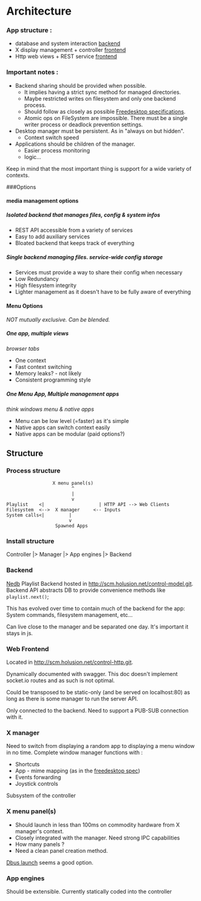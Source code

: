 # Architecture

### App structure :

- database and system interaction [backend](#backend)
- X display management + controller [frontend](x-frontend)
- Http web views + REST service [frontend](web-frontend)

### Important notes :

- Backend sharing should be provided when possible.
  - It implies having a strict sync method for managed directories.
  - Maybe restricted writes on filesystem and only one backend process.
  - Should follow as closely as possible [Freedesktop specifications](http://www.freedesktop.org/wiki/Specifications/).
  - Atomic ops on FileSystem are impossible. There must be a single writer process or deadlock prevention settings.
- Desktop manager must be persistent. As in "always on but hidden".
  - Context switch speed
- Applications should be children of the manager.
  - Easier process monitoring
  - logic...

Keep in mind that the most important thing is support for a wide variety of contexts.

###Options

#### media management options

##### Isolated backend that manages files, config & system infos

- REST API accessible from a variety of services
- Easy to add auxiliary services
- Bloated backend that keeps track of everything

##### Single backend managing files. service-wide config storage

- Services must provide a way to share their config when necessary
- Low Redundancy
- High filesystem integrity
- Lighter management as it doesn't have to be fully aware of everything

#### Menu Options
*NOT mutually exclusive. Can be blended.*

##### One app, multiple views
*browser tabs*

- One context
- Fast context switching
- Memory leaks? - not likely
- Consistent programming style

##### One Menu App, Multiple management apps
*think windows menu & native apps*

- Menu can be low level (=faster) as it's simple
- Native apps can switch context easily
- Native apps can be modular (paid options?)

## Structure

### Process structure
```
                 X menu panel(s)
                        ^
                        |
                        v
Playlist    <|                    | HTTP API --> Web Clients
Filesystem  <-->  X manager     <-- Inputs
System calls<|         |
                       v
                  Spawned Apps

```
### Install structure

Controller
  |> Manager
  |> App engines
  |> Backend

### Backend
[Nedb](https://github.com/louischatriot/nedb) Playlist Backend hosted in http://scm.holusion.net/control-model.git.
Backend API abstracts DB to provide convenience methods like ```playlist.next()```;

This has evolved over time to contain much of the backend for the app: System commands, filesystem management, etc...

Can live close to the manager and be separated one day. It's important it stays in js.

### Web Frontend

Located in http://scm.holusion.net/control-http.git.

Dynamically documented with swagger. This doc doesn't implement socket.io routes and as such is not optimal.

Could be transposed to be static-only (and be served on localhost:80) as long as there is some manager to run the server API.

Only connected to the backend. Need to support a PUB-SUB connection with it.

### X manager

Need to switch from displaying a random app to displaying a menu window in no time.
Complete window manager functions with :
- Shortcuts
- App - mime mapping (as in the [freedesktop spec](http://www.freedesktop.org/wiki/Specifications/shared-mime-info-spec/))
- Events forwarding
- Joystick controls

Subsystem of the controller

### X menu panel(s)

- Should launch in less than 100ms on commodity hardware from X manager's context.
- Closely integrated with the manager. Need strong IPC capabilities
- How many panels ?
- Need a clean panel creation method.

[Dbus launch](https://wiki.gnome.org/HowDoI/DBusApplicationLaunching) seems a good option.

### App engines

Should be extensible. Currently statically coded into the controller
